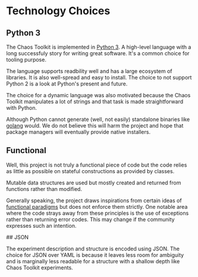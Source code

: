 # Technology Choices

## Python 3

The Chaos Toolkit is implemented in [Python 3][py3k]. A high-level language with
a long successfuly story for writing great software. It's a common choice for
tooling purpose.

The language supports readbility well and has a large ecosystem of libraries. It
is also well-spread and easy to install. The choice to not support Python 2 is
a look at Python's present and future.

The choice for a dynamic language was also motivated because the Chaos Toolkit
manipulates a lot of strings and that task is made straightforward with Python.

Although Python cannot generate (well, not easily) standalone binaries like
[golang][go] would. We do not believe this will harm the project and hope that
package managers will eventually provide native installers.

[py3k]: https://www.python.org/
[go]: https://golang.org/

## Functional

Well, this project is not truly a functional piece of code but the code relies
as little as possible on stateful constructions as provided by classes.

Mutable data structures are used but mostly created and returned from functions
rather than modified.

Generally speaking, the project draws inspirations from certain ideas of 
[functional paradigms][funcpara] but does not enforce them strictly. One notable
area where the code strays away from these principles is the use of exceptions
rather than returning error codes. This may change if the community expresses
such an intention.

[funcpara]: https://en.wikipedia.org/wiki/Functional_programming

## JSON

The experiment description and structure is encoded using JSON. The choice for
JSON over YAML is because it leaves less room for ambiguity and is marginally
less readable for a structure with a shallow depth like Chaos Toolkit
experiments.